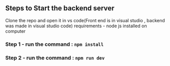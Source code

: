 ## Steps to Start the backend server
Clone the repo and open it in vs code(Front end is in visual studio , backend was made in visual studio code)
requirements - node js installed on computer



### Step 1 - run the command : `npm install` 

### Step 2 - run the command : `npm run dev`


